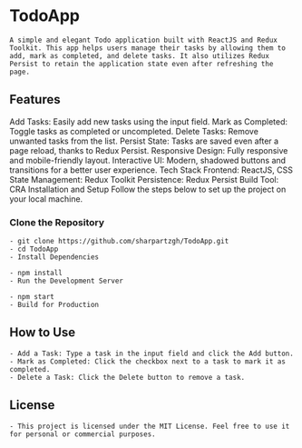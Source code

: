 # TodoApp
    A simple and elegant Todo application built with ReactJS and Redux Toolkit. This app helps users manage their tasks by allowing them to add, mark as completed, and delete tasks. It also utilizes Redux Persist to retain the application state even after refreshing the page.

## Features
Add Tasks: Easily add new tasks using the input field.
Mark as Completed: Toggle tasks as completed or uncompleted.
Delete Tasks: Remove unwanted tasks from the list.
Persist State: Tasks are saved even after a page reload, thanks to Redux Persist.
Responsive Design: Fully responsive and mobile-friendly layout.
Interactive UI: Modern, shadowed buttons and transitions for a better user experience.
Tech Stack
Frontend: ReactJS, CSS
State Management: Redux Toolkit
Persistence: Redux Persist
Build Tool: CRA 
Installation and Setup
Follow the steps below to set up the project on your local machine.

### Clone the Repository

    - git clone https://github.com/sharpartzgh/TodoApp.git
    - cd TodoApp
    - Install Dependencies

    - npm install
    - Run the Development Server

    - npm start
    - Build for Production

## How to Use
    - Add a Task: Type a task in the input field and click the Add button.
    - Mark as Completed: Click the checkbox next to a task to mark it as completed.
    - Delete a Task: Click the Delete button to remove a task.

## License
    - This project is licensed under the MIT License. Feel free to use it for personal or commercial purposes.
